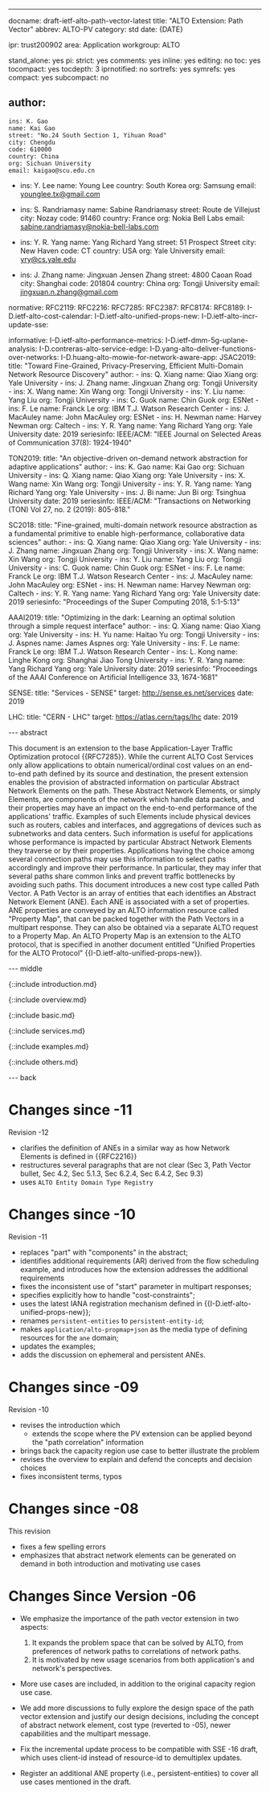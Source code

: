 ---
docname: draft-ietf-alto-path-vector-latest
title: "ALTO Extension: Path Vector"
abbrev: ALTO-PV
category: std
date: {DATE}

ipr: trust200902
area: Application
workgroup: ALTO

stand_alone: yes
pi:
  strict: yes
  comments: yes
  inline: yes
  editing: no
  toc: yes
  tocompact: yes
  tocdepth: 3
  iprnotified: no
  sortrefs: yes
  symrefs: yes
  compact: yes
  subcompact: no

author:
  -
    ins: K. Gao
    name: Kai Gao
    street: "No.24 South Section 1, Yihuan Road"
    city: Chengdu
    code: 610000
    country: China
    org: Sichuan University
    email: kaigao@scu.edu.cn
  -
    ins: Y. Lee
    name: Young Lee
    country: South Korea
    org: Samsung
    email: younglee.tx@gmail.com

  -
    ins: S. Randriamasy
    name: Sabine Randriamasy
    street: Route de Villejust
    city: Nozay
    code: 91460
    country: France
    org: Nokia Bell Labs
    email: sabine.randriamasy@nokia-bell-labs.com

  -
    ins:  Y. R. Yang
    name: Yang Richard Yang
    street: 51 Prospect Street
    city: New Haven
    code: CT
    country: USA
    org: Yale University
    email: yry@cs.yale.edu

  -
    ins: J. Zhang
    name: Jingxuan Jensen Zhang
    street: 4800 Caoan Road
    city: Shanghai
    code: 201804
    country: China
    org: Tongji University
    email: jingxuan.n.zhang@gmail.com

normative:
  RFC2119:
  RFC2216:
  RFC7285:
  RFC2387:
  RFC8174:
  RFC8189:
  I-D.ietf-alto-cost-calendar:
  I-D.ietf-alto-unified-props-new:
  I-D.ietf-alto-incr-update-sse:

informative:
  I-D.ietf-alto-performance-metrics:
  I-D.ietf-dmm-5g-uplane-analysis:
  I-D.contreras-alto-service-edge:
  I-D.yang-alto-deliver-functions-over-networks:
  I-D.huang-alto-mowie-for-network-aware-app:
  JSAC2019:
    title: "Toward Fine-Grained, Privacy-Preserving, Efficient Multi-Domain Network Resource Discovery"
    author:
      -
        ins: Q. Xiang
        name: Qiao Xiang
        org: Yale University
      -
        ins: J. Zhang
        name: Jingxuan Zhang
        org: Tongji University
      -
        ins: X. Wang
        name: Xin Wang
        org: Tongji University
      -
        ins: Y. Liu
        name: Yang Liu
        org: Tongji University
      -
        ins: C. Guok
        name: Chin Guok
        org: ESNet
      -
        ins: F. Le
        name: Franck Le
        org: IBM T.J. Watson Research Center
      -
        ins: J. MacAuley
        name: John MacAuley
        org: ESNet
      -
        ins: H. Newman
        name: Harvey Newman
        org: Caltech
      -
        ins: Y. R. Yang
        name: Yang Richard Yang
        org: Yale University
    date: 2019
    seriesinfo:
      IEEE/ACM: "IEEE Journal on Selected Areas of Communication 37(8): 1924-1940"

  TON2019:
    title: "An objective-driven on-demand network abstraction for adaptive applications"
    author:
      -
        ins: K. Gao
        name: Kai Gao
        org: Sichuan University
      -
        ins: Q. Xiang
        name: Qiao Xiang
        org: Yale University
      -
        ins: X. Wang
        name: Xin Wang
        org: Tongji University
      -
        ins: Y. R. Yang
        name: Yang Richard Yang
        org: Yale University
      -
        ins: J. Bi
        name: Jun Bi
        org: Tsinghua University
    date: 2019
    seriesinfo:
      IEEE/ACM: "Transactions on Networking (TON) Vol 27, no. 2 (2019): 805-818."

  SC2018:
    title: "Fine-grained, multi-domain network resource abstraction as a fundamental primitive to enable high-performance, collaborative data sciences"
    author:
      -
        ins: Q. Xiang
        name: Qiao Xiang
        org: Yale University
      -
        ins: J. Zhang
        name: Jingxuan Zhang
        org: Tongji University
      -
        ins: X. Wang
        name: Xin Wang
        org: Tongji University
      -
        ins: Y. Liu
        name: Yang Liu
        org: Tongji University
      -
        ins: C. Guok
        name: Chin Guok
        org: ESNet
      -
        ins: F. Le
        name: Franck Le
        org: IBM T.J. Watson Research Center
      -
        ins: J. MacAuley
        name: John MacAuley
        org: ESNet
      -
        ins: H. Newman
        name: Harvey Newman
        org: Caltech
      -
        ins: Y. R. Yang
        name: Yang Richard Yang
        org: Yale University
    date: 2019
    seriesinfo:
      "Proceedings of the Super Computing 2018, 5:1-5:13"

  AAAI2019:
    title: "Optimizing in the dark: Learning an optimal solution through a simple request interface"
    author:
      -
        ins: Q. Xiang
        name: Qiao Xiang
        org: Yale University
      -
        ins: H. Yu
        name: Haitao Yu
        org: Tongji University
      -
        ins: J. Aspnes
        name: James Aspnes
        org: Yale University
      -
        ins: F. Le
        name: Franck Le
        org: IBM T.J. Watson Research Center
      -
        ins: L. Kong
        name: Linghe Kong
        org: Shanghai Jiao Tong University
      -
        ins: Y. R. Yang
        name: Yang Richard Yang
        org: Yale University
    date: 2019
    seriesinfo:
      "Proceedings of the AAAI Conference on Artificial Intelligence 33, 1674-1681"

  SENSE:
    title: "Services - SENSE"
    target: http://sense.es.net/services
    date: 2019

  LHC:
    title: "CERN - LHC"
    target: https://atlas.cern/tags/lhc
    date: 2019

--- abstract

This document is an extension to the base Application-Layer Traffic Optimization
protocol {{RFC7285}}. While the current ALTO Cost Services only allow
applications to obtain numerical/ordinal cost values on an end-to-end path
defined by its source and destination, the present extension enables the
provision of abstracted information on particular Abstract Network Elements on
the path. These Abstract Network Elements, or simply Elements, are components of
the network which handle data packets, and their properties may have an impact
on the end-to-end performance of the applications' traffic. Examples of such
Elements include physical devices such as routers, cables and interfaces, and
aggregations of devices such as subnetworks and data centers. Such information
is useful for applications whose performance is impacted by particular Abstract
Network Elements they traverse or by their properties. Applications having the
choice among several connection paths may use this information to select paths
accordingly and improve their performance. In particular, they may infer that
several paths share common links and prevent traffic bottlenecks by avoiding
such paths. This document introduces a new cost type called Path Vector. A Path
Vector is an array of entities that each identifies an Abstract Network Element
(ANE). Each ANE is associated with a set of properties. ANE properties are conveyed
by an ALTO information resource called "Property Map", that can be packed
together with the Path Vectors in a multipart response. They can also be
obtained via a separate ALTO request to a Property Map. An ALTO Property Map is
an extension to the ALTO protocol, that is specified in another document
entitled "Unified Properties for the ALTO Protocol"
{{I-D.ietf-alto-unified-props-new}}.

--- middle


{::include introduction.md}

{::include overview.md}

{::include basic.md}

{::include services.md}

{::include examples.md}

{::include others.md}

--- back

# Changes since -11

Revision -12

- clarifies the definition of ANEs in a similar way as how Network Elements is
  defined in {{RFC2216}}
- restructures several paragraphs that are not clear (Sec 3, Path Vector bullet, Sec 4.2, Sec 5.1.3, Sec 6.2.4, Sec 6.4.2, Sec 9.3)
- uses `ALTO Entity Domain Type Registry`

# Changes since -10

Revision -11

- replaces "part"  with "components" in the abstract;
- identifies additional requirements (AR) derived from the flow scheduling
  example, and introduces how the extension addresses the additional
  requirements
- fixes the inconsistent use of "start" parameter in multipart responses;
- specifies explicitly how to handle "cost-constraints";
- uses the latest IANA registration mechanism defined in
  {{I-D.ietf-alto-unified-props-new}};
- renames `persistent-entities` to `persistent-entity-id`;
- makes `application/alto-propmap+json` as the media type of defining resources
  for the `ane` domain;
- updates the examples;
- adds the discussion on ephemeral and persistent ANEs.


# Changes since -09

Revision -10

- revises the introduction which
  - extends the scope where the PV extension can be applied beyond the "path
    correlation" information
- brings back the capacity region use case to better illustrate the problem
- revises the overview to explain and defend the concepts and decision choices
- fixes inconsistent terms, typos

# Changes since -08

This revision

- fixes a few spelling errors
- emphasizes that abstract network elements can be generated on demand in both
  introduction and motivating use cases

# Changes Since Version -06 #

- We emphasize the importance of the path vector extension in two aspects:

  1. It expands the problem space that can be solved by ALTO, from preferences
     of network paths to correlations of network paths.
  2. It is motivated by new usage scenarios from both application's and
     network's perspectives.

- More use cases are included, in addition to the original capacity region use
  case.

- We add more discussions to fully explore the design space of the path vector
  extension and justify our design decisions, including the concept of abstract
  network element, cost type (reverted to -05), newer capabilities and the
  multipart message.

- Fix the incremental update process to be compatible with SSE -16 draft, which
  uses client-id instead of resource-id to demultiplex updates.

- Register an additional ANE property (i.e., persistent-entities) to cover all
  use cases mentioned in the draft.
